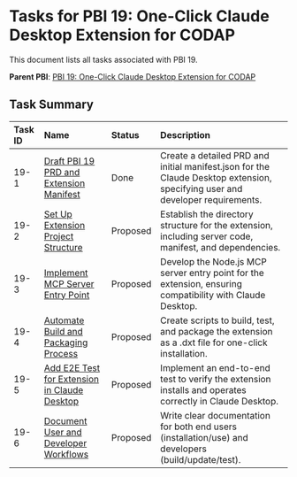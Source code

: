 # Tasks for PBI 19: One-Click Claude Desktop Extension for CODAP

This document lists all tasks associated with PBI 19.

**Parent PBI**: [PBI 19: One-Click Claude Desktop Extension for CODAP](./prd.md)

## Task Summary

| Task ID | Name | Status | Description |
| :------ | :--- | :----- | :---------- |
| 19-1 | [Draft PBI 19 PRD and Extension Manifest](./19-1.md) | Done | Create a detailed PRD and initial manifest.json for the Claude Desktop extension, specifying user and developer requirements. |
| 19-2 | [Set Up Extension Project Structure](./19-2.md) | Proposed | Establish the directory structure for the extension, including server code, manifest, and dependencies. |
| 19-3 | [Implement MCP Server Entry Point](./19-3.md) | Proposed | Develop the Node.js MCP server entry point for the extension, ensuring compatibility with Claude Desktop. |
| 19-4 | [Automate Build and Packaging Process](./19-4.md) | Proposed | Create scripts to build, test, and package the extension as a .dxt file for one-click installation. |
| 19-5 | [Add E2E Test for Extension in Claude Desktop](./19-5.md) | Proposed | Implement an end-to-end test to verify the extension installs and operates correctly in Claude Desktop. |
| 19-6 | [Document User and Developer Workflows](./19-6.md) | Proposed | Write clear documentation for both end users (installation/use) and developers (build/update/test). |
